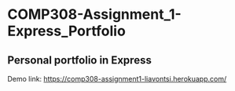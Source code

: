 # COMP308-Assignment_1-Express_Portfolio

## Personal portfolio in Express

Demo link: https://comp308-assignment1-liavontsi.herokuapp.com/